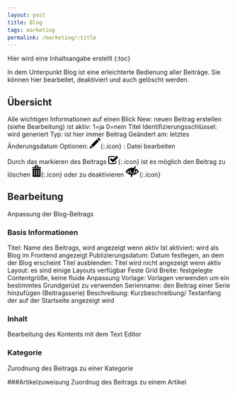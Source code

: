 ```yaml
---
layout: post
title: Blog
tags: marketing
permalink: /marketing/:title
---
```


Hier wird eine Inhaltsangabe erstellt
      {:toc}


In dem Unterpunkt Blog ist eine erleichterte Bedienung aller Beiträge. Sie können hier bearbeitet, deaktiviert und auch gelöscht werden.

## Übersicht

Alle wichtigen Informationen auf einen Blick
New: neuen Beitrag erstellen (siehe Bearbeitung)
ist aktiv: 1=ja
 0=nein
Titel
Identifizierungsschlüssel: wird generiert
Typ: ist hier immer Beitrag
Geändert am: letztes Änderungsdatum
Optionen:
![Stiftsymbol][1]{:.icon} : Datei bearbeiten

Durch das markieren des Beitrags ![Kästchen][2]{:.icon} ist es möglich den Beitrag zu löschen ![Müllsymbol][3]{:.icon} oder zu deaktivieren ![Auge][4]{:.icon}

## Bearbeitung

Anpassung der Blog-Beitrags

### Basis Informationen

Titel: Name des Beitrags, wird angezeigt wenn aktiv
Ist aktiviert: wird als Blog im Frontend angezeigt
Publizierungsdatum: Datum festlegen, an dem der Blog erscheint
Titel ausblenden: Titel wird nicht angezeigt wenn aktiv
Layout: es sind einige Layouts verfügbar
Feste Grid Breite: festgelegte Contentgröße, keine fluide Anpassung
Vorlage: Vorlagen verwenden um ein bestimmtes Grundgerüst zu verwenden
Serienname: den Beitrag einer Serie hinzufügen (Beitragsserie)
Beschreibung: Kurzbeschreibung/ Textanfang der auf der Startseite angezeigt wird

   ### Inhalt

Bearbeitung des Kontents mit dem Text Editor

   ### Kategorie

Zurodnung des Beitrags zu einer Kategorie

   ###Artikelzuweisung
Zuordnug des Beitrags zu einem Artikel



[1]: /img/glyphicons/glyphicons-31-pencil.png
[2]: /img/glyphicons/glyphicons-153-check.png
[3]: /img/glyphicons/glyphicons-17-bin.png
[4]: /img/glyphicons/glyphicons-53-eye-close.png
